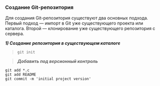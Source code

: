 ### Создание Git-репозитория

Для создания Git-репозитория существуют два основных подхода. 
Первый подход — импорт в Git уже существующего проекта или каталога. 
Второй — клонирование уже существующего репозитория с сервера.

***1) Создание репозитория в существующем каталоге***
>```
> git init
>```

>***Добавить под версионный контроль***
```
git add *.c
git add README
git commit -m 'initial project version'
```
